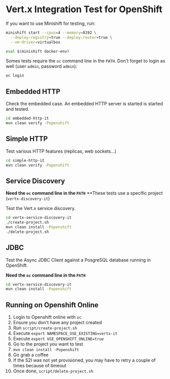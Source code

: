 # Vert.x Integration Test for OpenShift

If you want to use Minishift for testing, run:

```bash
minishift start --cpus=4 --memory=8192 \
  --deploy-registry=true --deploy-router=true \
  --vm-driver=virtualbox

eval $(minishift docker-env)
```

Somes tests require the `oc` command line in the `PATH`.
Don't forget to login as well (user `admin`, password `admin`):

```bash
oc login
```

## Embedded HTTP

Check the embedded case. An embedded HTTP server is started is started and tested.

```bash
cd embedded-http-it
mvn clean verify -Popenshift
```

## Simple HTTP

Test various HTTP features (replicas, web sockets...)

```bash
cd simple-http-it
mvn clean verify -Popenshift
```

## Service Discovery

**Need the `oc` command line in the `PATH`**
**These tests use a specific project (`vertx-discovery-it`) 

Test the Vert.x service discovery.

```bash
cd vertx-service-discovery-it
./create-project.sh
mvn clean install -Popenshift
./delete-project.sh
```

## JDBC

Test the Async JDBC Client against a PosgreSQL database running in OpenShift.

**Need the `oc` command line in the `PATH`**

```bash
cd vertx-service-discovery-it
mvn clean install -Popenshift
```


## Running on Openshift Online

1. Login to Openshift online with `oc`
2. Ensure you don't have any project created
3. Run `script/create-project.sh`
4. Execute `export NAMESPACE_USE_EXISTING=vertx-it`
5. Execute `export USE_OPENSHIFT_ONLINE=true`
6. Go to the project you want to test
7. `mvn clean install -Popenshift`
8. Go grab a coffee
9. If the S2I was not yet provisioned, you may have to retry a couple of times because of timeout
10. Once done, `script/delete-project.sh`
